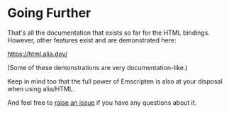 Going Further
=============

That's all the documentation that exists so far for the HTML bindings. However,
other features exist and are demonstrated here:

https://html.alia.dev/

(Some of these demonstrations are very documentation-like.)

Keep in mind too that the full power of Emscripten is also at your disposal
when using alia/HTML.

And feel free to [raise an issue](https://github.com/tmadden/alia-html/issues)
if you have any questions about it.

